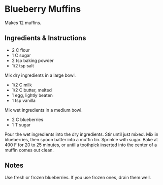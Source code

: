 # Blueberry Muffins

Makes 12 muffins.

## Ingredients & Instructions

- 2 C flour
- 1 C sugar
- 2 tsp baking powder
- 1/2 tsp salt

Mix dry ingredients in a large bowl.

- 1/2 C milk
- 1/2 C butter, melted
- 1 egg, lightly beaten
- 1 tsp vanilla

Mix wet ingredients in a medium bowl.

- 2 C blueberries
- 1 T sugar

Pour the wet ingredients  into the dry ingredients.  Stir until just mixed.  Mix
in blueberries, then spoon batter into a muffin tin.  Sprinkle with sugar.  Bake
at 400 F for 20 to 25 minutes,  or until a toothpick inserted into the center of
a muffin comes out clean.


## Notes

Use fresh or frozen blueberries.  If you use frozen ones, drain them well.
